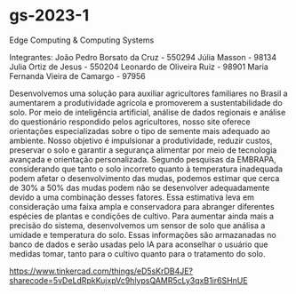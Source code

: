 # gs-2023-1
Edge Computing &amp; Computing Systems

Integrantes:
João Pedro Borsato da Cruz - 550294
Júlia Masson - 98134
Julia Ortiz de Jesus - 550204
Leonardo de Oliveira Ruiz - 98901
Maria Fernanda Vieira de Camargo - 97956

Desenvolvemos uma solução para auxiliar agricultores familiares no Brasil a aumentarem a produtividade agrícola e promoverem a sustentabilidade do solo. Por meio de inteligência artificial, análise de dados regionais e análise do questionário respondido pelos agricultores, nosso site oferece orientações especializadas sobre o tipo de semente mais adequado ao ambiente. Nosso objetivo é impulsionar a produtividade, reduzir custos, preservar o solo e garantir a segurança alimentar por meio de tecnologia avançada e orientação personalizada. Segundo pesquisas da EMBRAPA, considerando que tanto o solo incorreto quanto à temperatura inadequada podem afetar o desenvolvimento das mudas, podemos estimar que cerca de 30% a 50% das mudas podem não se desenvolver adequadamente devido a uma combinação desses fatores. Essa estimativa leva em consideração uma faixa ampla e conservadora para abranger diferentes espécies de plantas e condições de cultivo.
Para aumentar ainda mais a precisão do sistema, desenvolvemos um sensor de solo que análisa a umidade e temperatura do solo. Essas informações são armazanadas no banco de dados e serão usadas pelo IA para aconselhar o usuário que medidas tomar, tanto para o cultivo quanto para o tratamento do solo.

https://www.tinkercad.com/things/eD5sKrDB4JE?sharecode=5vDeLdRpkKujxpVc9hlypsQAMR5cLy3qxB1ir6SHnUE
